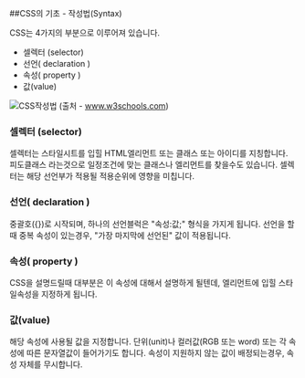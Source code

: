 ##CSS의 기초 - 작성법(Syntax)

CSS는 4가지의 부분으로 이루어져 있습니다.

- 셀렉터 (selector)
- 선언( declaration )
- 속성( property )
- 값(value)

![CSS작성법](http://www.w3schools.com/css/selector.gif)
(출처 - www.w3schools.com)


### 셀렉터 (selector)
셀렉터는 스타일시트를 입힐 HTML엘리먼트 또는 클래스 또는 아이디를 지칭합니다.
피도클래스 라는것으로 일정조건에 맞는 클래스나 엘리먼트를 찾을수도 있습니다. 셀렉터는 해당 선언부가 적용될 적용순위에 영향을 미칩니다.

### 선언( declaration )
중괄호({})로 시작되며, 하나의 선언블럭은 "속성:값;" 형식을 가지게 됩니다. 선언을 할때 중복 속성이 있는경우, "가장 마지막에 선언된" 값이 적용됩니다.

### 속성( property )
CSS을 설명드릴때 대부분은 이 속성에 대해서 설명하게 될텐데, 엘리먼트에 입힐 스타일속성을 지정하게 됩니다.

### 값(value)
해당 속성에 사용될 값을 지정합니다. 단위(unit)나 컬러값(RGB 또는 word) 또는 각 속성에 따른 문자열값이 들어가기도 합니다. 속성이 지원하지 않는 값이 배정되는경우, 속성 자체를 무시합니다.